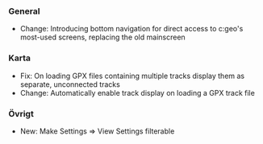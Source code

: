 ### General
- Change: Introducing bottom navigation for direct access to c:geo's most-used screens, replacing the old mainscreen

### Karta
- Fix: On loading GPX files containing multiple tracks display them as separate, unconnected tracks
- Change: Automatically enable track display on loading a GPX track file

### Övrigt
- New: Make Settings => View Settings filterable
